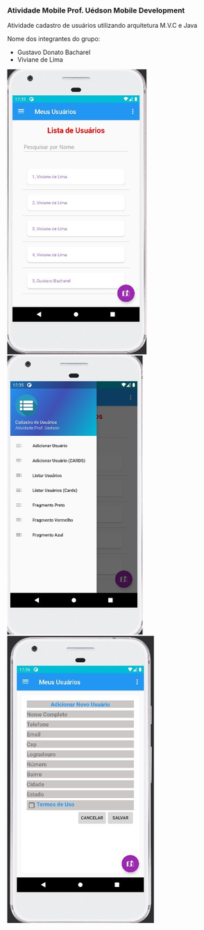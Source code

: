 ### Atividade Mobile  Prof. Uédson Mobile Development

Atividade cadastro de usuários utilizando arquitetura M.V.C e Java

Nome dos integrantes do grupo:

* Gustavo Donato Bacharel
* Viviane de Lima

<img src="images/print-mobile.jpg" alt="print-projeto">
<img src="images/print-mobile-2.jpg" alt="print-projeto">
<img src="images/print-mobile-3.jpg" alt="print-projeto">